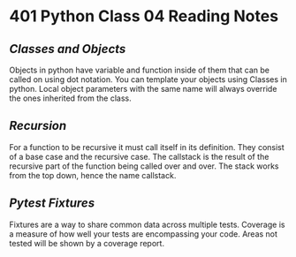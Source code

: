# 401 Python Class 04 Reading Notes

## <i>Classes and Objects </i>
Objects in python have variable and function inside of them that can be called on using dot notation.
You can template your objects using Classes in python. Local object parameters with the same name will always override the ones inherited from the class.

## <i>Recursion</i>
For a function to be recursive it must call itself in its definition. They consist of a base case and the recursive case. The callstack is the result of the recursive part of the function being called over and over. The stack works from the top down, hence the name callstack.

## <i>Pytest Fixtures</i>
Fixtures are a way to share common data across multiple tests. Coverage is a measure of how well your tests are encompassing your code. Areas not tested will be shown by a coverage report. 